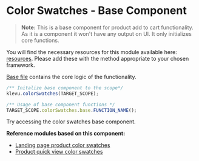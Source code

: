 # Color Swatches - Base Component

>**Note:**
>This is a base component for product add to cart functionality. As it is a component it won't have any output on UI. It only initializes core functions.

You will find the necessary resources for this module available here:
[resources](/components/color-swatches/resources). Please add these with the
method appropriate to your chosen framework. 

[Base file](/components/color-swatches/resources/assets/js/klevu-color-swatches.js) contains the core logic of the functionality.


```javascript
/** Initalize base component to the scope*/
klevu.colorSwatches(TARGET_SCOPE);

/** Usage of base component functions */
TARGET_SCOPE.colorSwatches.base.FUNCTION_NAME();
```

Try accessing the color swatches base component.

**Reference modules based on this component:**
- [Landing page product color swatches](/modules/color-swatches-landing-page)
- [Product quick view color swatches](/modules/color-swatches-quick-view)